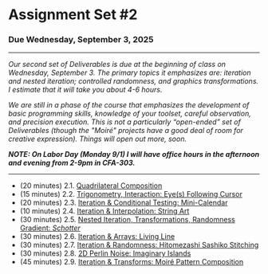 # Assignment Set #2

### Due Wednesday, September 3, 2025


---

*Our second set of Deliverables is due at the beginning of class on Wednesday, September 3. The primary topics it emphasizes are: iteration and nested iteration; controlled randomness, and graphics transformations. I estimate that it will take you about 4-6 hours.*

*We are still in a phase of the course that emphasizes the development of basic programming skills, knowledge of your toolset, careful observation, and precision execution. This is not a particularly “open-ended” set of Deliverables (though the "Moiré" projects have a good deal of room for creative expression). Things will open out more, soon.*

***NOTE: On Labor Day (Monday 9/1) I will have office hours in the afternoon and evening from 2-9pm in CFA-303.***

---

* (20 minutes) 2.1. [Quadrilateral Composition](https://openprocessing.org/class/100952/#/c/101263)
* (15 minutes) 2.2. [Trigonometry, Interaction: Eye(s) Following Cursor](https://openprocessing.org/class/100952/#/c/101260)
* (20 minutes) 2.3. [Iteration & Conditional Testing: Mini-Calendar](https://openprocessing.org/class/100952/#/c/101257)
* (10 minutes) 2.4. [Iteration & Interpolation: String Art](https://openprocessing.org/class/100952/#/c/101261)
* (30 minutes) 2.5. [Nested Iteration, Transformations, Randomness Gradient: *Schotter*](https://openprocessing.org/class/100952/#/c/101262)
* (30 minutes) 2.6. [Iteration & Arrays: Living Line](https://openprocessing.org/class/100952/#/c/101256)
* (30 minutes) 2.7. [Iteration & Randomness: Hitomezashi Sashiko Stitching](https://openprocessing.org/class/100952/#/c/101253)
* (30 minutes) 2.8. [2D Perlin Noise: Imaginary Islands](https://openprocessing.org/class/100952/#/c/101254)
* (45 minutes) 2.9. [Iteration & Transforms: Moiré Pattern Composition](https://openprocessing.org/class/100952/#/c/101252) 





<!--

[Moiré Lecture](https://github.com/golanlevin/60-212/tree/main/lectures/moire)

-->